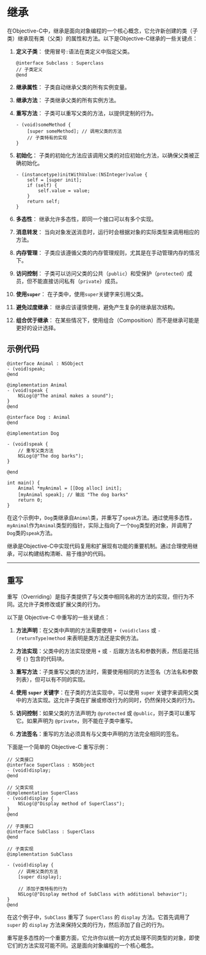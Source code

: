 # 继承

在Objective-C中，继承是面向对象编程的一个核心概念，它允许新创建的类（子类）继承现有类（父类）的属性和方法。以下是Objective-C继承的一些关键点：

1. **定义子类**：
   使用冒号`:`语法在类定义中指定父类。

   ```objc
   @interface Subclass : Superclass
   // 子类定义
   @end
   ```

2. **继承属性**：
   子类自动继承父类的所有实例变量。

3. **继承方法**：
   子类继承父类的所有实例方法。

4. **重写方法**：
   子类可以重写父类的方法，以提供定制的行为。

   ```objc
   - (void)someMethod {
       [super someMethod]; // 调用父类的方法
       // 子类特有的实现
   }
   ```

5. **初始化**：
   子类的初始化方法应该调用父类的对应初始化方法，以确保父类被正确初始化。

   ```objc
   - (instancetype)initWithValue:(NSInteger)value {
       self = [super init];
       if (self) {
           self.value = value;
       }
       return self;
   }
   ```

6. **多态性**：
   继承允许多态性，即同一个接口可以有多个实现。

7. **消息转发**：
   当向对象发送消息时，运行时会根据对象的实际类型来调用相应的方法。

8. **内存管理**：
   子类应该遵循父类的内存管理规则，尤其是在手动管理内存的情况下。

9. **访问控制**：
   子类可以访问父类的公共（`public`）和受保护（`protected`）成员，但不能直接访问私有（`private`）成员。

10. **使用`super`**：
    在子类中，使用`super`关键字来引用父类。

11. **避免过度继承**：
    继承应该谨慎使用，避免产生复杂的继承层次结构。

12. **组合优于继承**：
    在某些情况下，使用组合（Composition）而不是继承可能是更好的设计选择。

## 示例代码

```objc
@interface Animal : NSObject
- (void)speak;
@end

@implementation Animal
- (void)speak {
    NSLog(@"The animal makes a sound");
}
@end

@interface Dog : Animal
@end

@implementation Dog

- (void)speak {
    // 重写父类方法
    NSLog(@"The dog barks");
}

@end

int main() {
    Animal *myAnimal = [[Dog alloc] init];
    [myAnimal speak]; // 输出 "The dog barks"
    return 0;
}
```

在这个示例中，`Dog`类继承自`Animal`类，并重写了`speak`方法。通过使用多态性，`myAnimal`作为`Animal`类型的指针，实际上指向了一个`Dog`类型的对象，并调用了`Dog`类的`speak`方法。

继承是Objective-C中实现代码复用和扩展现有功能的重要机制。通过合理使用继承，可以构建结构清晰、易于维护的代码。

---

## 重写

重写（Overriding）是指子类提供了与父类中相同名称的方法的实现，但行为不同。这允许子类修改或扩展父类的行为。

以下是 Objective-C 中重写的一些关键点：

1. **方法声明**：在父类中声明的方法需要使用 `+ (void)class` 或 `- (returnType)method` 来表明是类方法还是实例方法。

2. **方法实现**：父类中的方法实现使用 `+` 或 `-` 后跟方法名和参数列表，然后是花括号 `{}` 包含的代码块。

3. **重写方法**：子类重写父类的方法时，需要使用相同的方法签名（方法名和参数列表），但可以有不同的实现。

4. **使用 `super` 关键字**：在子类的方法实现中，可以使用 `super` 关键字来调用父类中的方法实现。这允许子类在扩展或修改行为的同时，仍然保持父类的行为。

5. **访问控制**：如果父类的方法声明为 `@protected` 或 `@public`，则子类可以重写它。如果声明为 `@private`，则不能在子类中重写。

6. **方法签名**：重写的方法必须具有与父类中声明的方法完全相同的签名。

下面是一个简单的 Objective-C 重写示例：

```objc
// 父类接口
@interface SuperClass : NSObject
- (void)display;
@end

// 父类实现
@implementation SuperClass
- (void)display {
    NSLog(@"Display method of SuperClass");
}
@end

// 子类接口
@interface SubClass : SuperClass
@end

// 子类实现
@implementation SubClass

- (void)display {
    // 调用父类的方法
    [super display];
    
    // 添加子类特有的行为
    NSLog(@"Display method of SubClass with additional behavior");
}
@end
```

在这个例子中，`SubClass` 重写了 `SuperClass` 的 `display` 方法。它首先调用了 `super` 的 `display` 方法来保持父类的行为，然后添加了自己的行为。

重写是多态性的一个重要方面，它允许你以统一的方式处理不同类型的对象，即使它们的方法实现可能不同。这是面向对象编程的一个核心概念。
